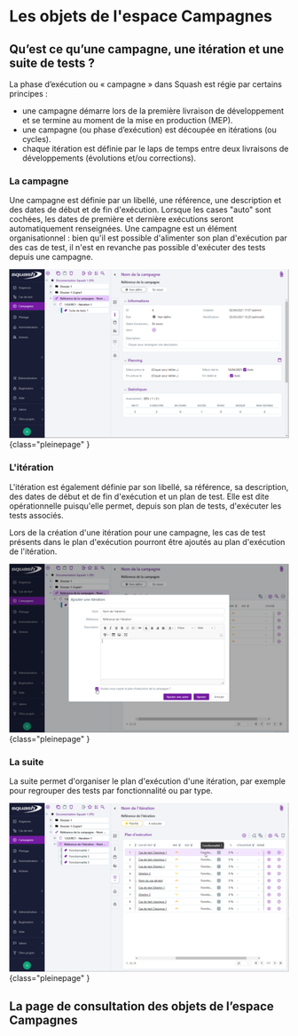 # Les objets de l'espace Campagnes

## Qu’est ce qu’une campagne, une itération et une suite de tests ?
La phase d’exécution ou « campagne » dans Squash est régie par certains principes :
 - une campagne démarre lors de la première livraison de développement et se termine au moment de la mise en production (MEP).
 - une campagne (ou phase d’exécution) est découpée en itérations (ou cycles).
 - chaque itération est définie par le laps de temps entre deux livraisons de développements (évolutions et/ou corrections).

### La campagne
Une campagne est définie par un libellé, une référence, une description et des dates de début et de fin d'exécution. Lorsque les cases "auto" sont cochées, les dates de première et dernière exécutions seront automatiquement renseignées.
Une campagne est un élément organisationnel : bien qu'il est possible d'alimenter son plan d'exécution par des cas de test, il n'est en revanche pas possible d'exécuter des tests depuis une campagne.

![Q'est-ce qu'une-campagne ?](resources/qu-est-ce-qu-une-campagne.png){class="pleinepage" }

### L'itération
L'itération est également définie par son libellé, sa référence, sa description, des dates de début et de fin d'exécution et un plan de test.
Elle est dite opérationnelle puisqu'elle permet, depuis son plan de tests, d'exécuter les tests associés.

Lors de la création d'une itération pour une campagne, les cas de test présents dans le plan d'exécution pourront être ajoutés au plan d'exécution de l'itération.

![Qu'est-ce qu'une itération ?](resources/qu-est-ce-qu-une-iteration.png){class="pleinepage" }

### La suite
La suite permet d'organiser le plan d'exécution d'une itération, par exemple pour regrouper des tests par fonctionnalité ou par type.


![Qu'est-ce qu'une suite ?](resources/qu-est-qu-une-suite.png){class="pleinepage" }








## La page de consultation des objets de l’espace Campagnes 


